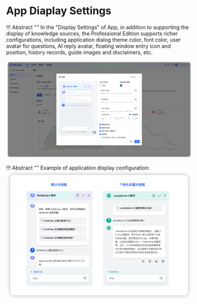 # App Diaplay Settings

!!! Abstract "" 
    In the "Display Settings" of App, in addition to supporting the display of knowledge sources, the Professional Edition supports richer configurations, including application dialog theme color, font color, user avatar for questions, AI reply avatar, floating window entry icon and position, history records, guide images and disclaimers, etc.

![Display Settings](../../img/app/view_setting.png)

!!! Abstract "" 
    Example of application display configuration:
![Dialog](../../img/app/app_fuchuang.jpg)